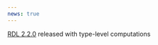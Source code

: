 ```yaml
---
news: true
---
```


[RDL 2.2.0](https://rubygems.org/gems/rdl/versions/2.2.0) released with type-level computations
